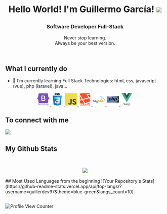 <h1><p align="center">Hello World! I'm Guillermo García! <a href="https://rahulmahesh.me/"><img src="https://media.giphy.com/media/hvRJCLFzcasrR4ia7z/giphy.gif" width="35px"></h1></a></p>



<h3 align="center">Software Developer Full-Stack</h3>
<p align="center">Never stop learning.<br> Always be your best version.</p><br/>


<summary><h2>What I currently do</h2></summary>

- 🌱 I’m currently learning Full Stack Technologies: html, css, javascript (vue), php (laravel), java...

<p align="center">
<a href="https://getbootstrap.com" target="_blank"> <img src="https://raw.githubusercontent.com/devicons/devicon/master/icons/bootstrap/bootstrap-plain-wordmark.svg" alt="bootstrap" width="40" height="40"/> </a> 
<a href="https://www.w3schools.com/css/" target="_blank"> <img src="https://raw.githubusercontent.com/devicons/devicon/master/icons/css3/css3-original-wordmark.svg" alt="css3" width="40" height="40"/> </a>  
<a href="https://developer.mozilla.org/en-US/docs/Web/JavaScript" target="_blank"> <img src="https://raw.githubusercontent.com/devicons/devicon/master/icons/javascript/javascript-original.svg" alt="javascript" width="40" height="40"/> </a> 
<a href="https://laravel.com/" target="_blank"> <img src="https://raw.githubusercontent.com/devicons/devicon/master/icons/laravel/laravel-plain-wordmark.svg" alt="laravel" width="40" height="40"/> </a>
<a href="https://www.mysql.com/" target="_blank"> <img src="https://raw.githubusercontent.com/devicons/devicon/master/icons/mysql/mysql-original-wordmark.svg" alt="mysql" width="40" height="40"/> </a> 
 <a href="https://www.php.net" target="_blank"> <img src="https://raw.githubusercontent.com/devicons/devicon/master/icons/php/php-original.svg" alt="php" width="40" height="40"/> </a> 
 <a href="https://vuejs.org/" target="_blank"> <img src="https://raw.githubusercontent.com/devicons/devicon/master/icons/vuejs/vuejs-original-wordmark.svg" alt="vuejs" width="40" height="40"/> </a> </p>

<summary><h2>To connect with me</h2></summary>

<p align = "center">
 
[<img src="https://img.shields.io/badge/linkedin-%230077B5.svg?&style=for-the-badge&logo=linkedin&logoColor=white" />](https://www.linkedin.com/in/guillermo-garcía-del-río-94b071224/)


</p>

<summary><h2>My Github Stats</h2> </summary>

<br>

<p align = "center">
  <img src = "https://github-readme-stats.vercel.app/api?username=guillerdev97&show_icons=true&count_private=true&theme=vue&hide=issues&line_height=32">
</p>
## Most Used Languages from the beginning
![Your Repository's Stats](https://github-readme-stats.vercel.app/api/top-langs/?username=guillerdev97&theme=blue-green&langs_count=10)


 
 <!--
[![willianrod's wakatime stats](https://github-readme-stats.vercel.app/api/wakatime?username=guillerdev97&theme=blue-green&layout=compact)](https://github.com/anuraghazra/github-readme-stats)
-->




##
![Profile View Counter](https://komarev.com/ghpvc/?username=guillerdev97)
